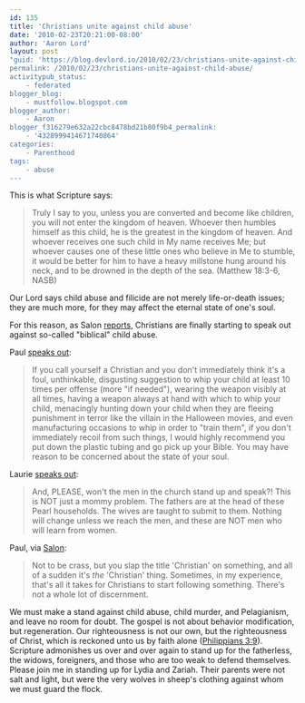 ```yaml
---
id: 135
title: 'Christians unite against child abuse'
date: '2010-02-23T20:21:00-08:00'
author: 'Aaron Lord'
layout: post
"guid: 'https://blog.devlord.io/2010/02/23/christians-unite-against-child-abuse/'
permalink: /2010/02/23/christians-unite-against-child-abuse/
activitypub_status:
    - federated
blogger_blog:
    - mustfollow.blogspot.com
blogger_author:
    - Aaron
blogger_f316279e632a22cbc8478bd21b80f9b4_permalink:
    - '4328999414671740864'
categories:
    - Parenthood
tags:
    - abuse
---
```


This is what Scripture says:
<blockquote>Truly I say to you, unless you are converted and become like children, you will not enter the kingdom of heaven. Whoever then humbles himself as this child, he is the greatest in the kingdom of heaven. And whoever receives one such child in My name receives Me; but whoever causes one of these little ones who believe in Me to stumble, it would be better for him to have a heavy millstone hung around his neck, and to be drowned in the depth of the sea. (Matthew 18:3-6, NASB)</blockquote>
Our Lord says child abuse and filicide are not merely life-or-death issues; they are much more, for they may affect the eternal state of one's soul.

For this reason, as Salon <a href="https://www.salon.com/2010/02/23/no_greater_joy/">reports</a>, Christians are finally starting to speak out against so-called "biblical" child abuse.

Paul <a href="http://ticklemebrahms.blogspot.com/2010/02/in-which-i-talk-about-terrible-event-i.html">speaks out</a>:
<blockquote>If you call yourself a Christian and you don't immediately think it's a foul, unthinkable, disgusting suggestion to whip your child at least 10 times per offense (more "if needed"), wearing the weapon visibly at all times, having a weapon always at hand with which to whip your child, menacingly hunting down your child when they are fleeing punishment in terror like the villain in the Halloween movies, and even manufacturing occasions to whip in order to "train them", if you don't immediately recoil from such things, I would highly recommend you put down the plastic tubing and go pick up your Bible. You may have reason to be concerned about the state of your soul.</blockquote>
Laurie <a href="http://lauriemo.blogspot.com/2010/02/in-which-i-speak-of-unspeakable.html">speaks out</a>:
<blockquote>And, PLEASE, won't the men in the church stand up and speak?! This is NOT just a mommy problem. The fathers are at the head of these Pearl households. The wives are taught to submit to them. Nothing will change unless we reach the men, and these are NOT men who will learn from women.</blockquote>
Paul, via <a href="https://www.salon.com/2010/02/23/no_greater_joy/">Salon</a>:
<blockquote>Not to be crass, but you slap the title 'Christian' on something, and all of a sudden it's <em>the</em> 'Christian' thing. Sometimes, in my experience, that's all it takes for Christians to start following something. There's not a whole lot of discernment.</blockquote>
We must make a stand against child abuse, child murder, and Pelagianism, and leave no room for doubt. The gospel is not about behavior modification, but regeneration. Our righteousness is not our own, but the righteousness of Christ, which is reckoned unto us by faith alone (<a href="http://www.gnpcb.org/esv/search/?q=php+3:9">Philippians 3:9</a>). Scripture admonishes us over and over again to stand up for the fatherless, the widows, foreigners, and those who are too weak to defend themselves. Please join me in standing up for Lydia and Zariah. Their parents were not salt and light, but were the very wolves in sheep's clothing against whom we must guard the flock.